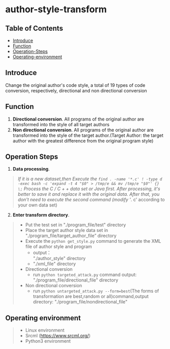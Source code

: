 # author-style-transform
## Table of Contents

- [Introduce](#introduce)
- [Function](#function)
- [Operation-Steps](#operation-steps)
- [Operating-environment](#operating-environment)

## Introduce

Change the original author's code style, a total of 19 types of code conversion, respectively, directional and non directional conversion

## Function
1. **Directional conversion**. All programs of the original author are transformed into the style of all target authors
2. **Non directional conversion**. All programs of the original author are transformed into the style of the target author.(Target Author: the target author with the greatest difference from the original program style)  

## Operation Steps
1. **Data processing**.
>	*If it is a new dataset,then Execute the `find . -name '*.c' ! -type d -exec bash -c 'expand -t 4 "$0" > /tmp/e && mv /tmp/e "$0"' {} \;` Process the C / C + + data set or Java first. After processing, it's better to save it and replace it with the original data. After that, you don't need to execute the second command (modify '*. c' according to your own data set)
2. **Enter transform directory**.
  >	* Put the test set in "./program_file/test" directory
  >	* Place the target author style data set in "./program_file/target_author_file” directory
  >	* Execute the `python get_style.py` command to generate the XML file of author style and program
  >		* output：  
  >		"./author_style" directory  
  >		* "./xml_file" directory
  >	* Directional conversion
  >		* run `python targeted_attack.py` command
  >		output: "./program_file/directional_file" directory
  >	* Non directional conversion
  >	  * run `python untargeted_attack.py --form=best`(The forms of transformation are best,random or all)command,output directory: "./program_file/nondirectional_file"

## Operating environment
> * Linux environment
> * Srcml (https://www.srcml.org/)
> * Python3 environment

